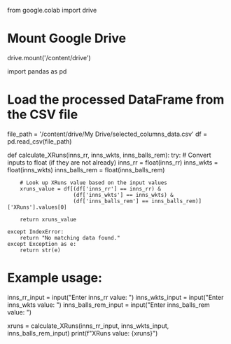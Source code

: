 from google.colab import drive

# Mount Google Drive
drive.mount('/content/drive')

import pandas as pd

# Load the processed DataFrame from the CSV file
file_path = '/content/drive/My Drive/selected_columns_data.csv'
df = pd.read_csv(file_path)

def calculate_XRuns(inns_rr, inns_wkts, inns_balls_rem):
    try:
        # Convert inputs to float (if they are not already)
        inns_rr = float(inns_rr)
        inns_wkts = float(inns_wkts)
        inns_balls_rem = float(inns_balls_rem)

        # Look up XRuns value based on the input values
        xruns_value = df[(df['inns_rr'] == inns_rr) &
                         (df['inns_wkts'] == inns_wkts) &
                         (df['inns_balls_rem'] == inns_balls_rem)]['XRuns'].values[0]

        return xruns_value

    except IndexError:
        return "No matching data found."
    except Exception as e:
        return str(e)

# Example usage:
inns_rr_input = input("Enter inns_rr value: ")
inns_wkts_input = input("Enter inns_wkts value: ")
inns_balls_rem_input = input("Enter inns_balls_rem value: ")

xruns = calculate_XRuns(inns_rr_input, inns_wkts_input, inns_balls_rem_input)
print(f"XRuns value: {xruns}")
